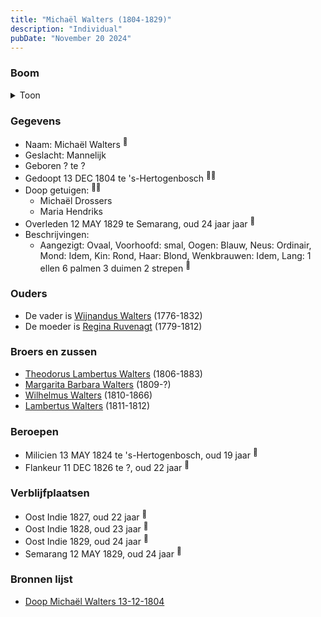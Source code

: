 ```yaml
---
title: "Michaël Walters (1804-1829)"
description: "Individual"
pubDate: "November 20 2024"
---
```


### Boom
<details><summary>Toon</summary>

![test](https://www.plantuml.com/plantuml/svg/ZPBRRjf048Rlzob6oKMka7o0q214AOcjjcgaYBIDUeNMziJUiDv5E-iYX7YYF4PUB0Eu1QaIvMfNS_ZdcyEOl7I-gRMWkJ8BwMGDcSpdfREDAMwjjWwyauROXSQBIXK8kNAvnlqVwuLVGOrrXexs9lBeqFhL0iMHQgub4Qm504oiAz1zhrG-DqWq7DPIcT48Oh4HuWeUTgL8x3CkdjIBaQPe29waPccw04dm9GZ280IuJEAqbqvOUFsiK1SR60uocQrccVLUus04OH--_lZ6J_yQFXv5qRpHUiRAiznPeimoopQy2u_90uGVuWYkgFCPdRSbcinINZ5V2pN5KXa9q-Ot6bdw0rB4IEaaYPFu95B_1dwYqVR_F54NxZzDcISynJCSBB4eb2ctwX6aoOGpWkwEAms2W9kvrAgi_0grjajcsuXsX9rE6o7Q1Ww6DfCDMrVK4t_AtQkyac-l-f-LH3tukyupLXF3NNAx8prhDH6FuXU7HpVmY3MVbIct9pD6FezQlmC0)
</details>

### Gegevens
- Naam: Michaël Walters <sup><a href="../s00168/" style="text-decoration:none" title="Doop Michaël Walters 13-12-1804">:link:</a></sup>
- Geslacht: Mannelijk
- Geboren ? te ? 
- Gedoopt 13 DEC 1804 te 's-Hertogenbosch <sup><a href="../s00168/" style="text-decoration:none" title="Doop Michaël Walters 13-12-1804">:link:</a><a href="../s00228/" style="text-decoration:none" title="Netherlands Army Service Records 1807-1929 Expeditionaire Afdeling Infanterie naar Java Michael Walters">:link:</a></sup>
- Doop getuigen: <sup><a href="../s00168/" style="text-decoration:none" title="Doop Michaël Walters 13-12-1804">:link:</a><a href="../s00228/" style="text-decoration:none" title="Netherlands Army Service Records 1807-1929 Expeditionaire Afdeling Infanterie naar Java Michael Walters">:link:</a></sup>
  - Michaël Drossers
  - Maria Hendriks
- Overleden 12 MAY 1829 te Semarang, oud 24 jaar jaar <sup><a href="../s00228/" style="text-decoration:none" title="Netherlands Army Service Records 1807-1929 Expeditionaire Afdeling Infanterie naar Java Michael Walters">:link:</a></sup>
- Beschrijvingen:
  - Aangezigt: Ovaal, Voorhoofd: smal, Oogen: Blauw, Neus: Ordinair, Mond: Idem, Kin: Rond, Haar: Blond, Wenkbrauwen: Idem, Lang: 1 ellen 6 palmen 3 duimen 2 strepen  <sup><a href="../s00228/" style="text-decoration:none" title="Netherlands Army Service Records 1807-1929 Expeditionaire Afdeling Infanterie naar Java Michael Walters">:link:</a></sup>

### Ouders
- De vader is [Wijnandus Walters](../i00101/) (1776-1832)
- De moeder is [Regina Ruvenagt](../i00102/) (1779-1812)

### Broers en zussen
- [Theodorus Lambertus Walters](../i00088/) (1806-1883)
- [Margarita Barbara Walters](../i00126/) (1809-?)
- [Wilhelmus Walters](../i00127/) (1810-1866)
- [Lambertus Walters](../i00171/) (1811-1812)

### Beroepen
- Milicien 13 MAY 1824 te 's-Hertogenbosch, oud 19 jaar <sup><a href="../s00228/" style="text-decoration:none" title="Netherlands Army Service Records 1807-1929 Expeditionaire Afdeling Infanterie naar Java Michael Walters">:link:</a></sup>
- Flankeur 11 DEC 1826 te ?, oud 22 jaar <sup><a href="../s00228/" style="text-decoration:none" title="Netherlands Army Service Records 1807-1929 Expeditionaire Afdeling Infanterie naar Java Michael Walters">:link:</a></sup>

### Verblijfplaatsen
- Oost Indie  1827, oud 22 jaar  <sup><a href="../s00228/" style="text-decoration:none" title="Netherlands Army Service Records 1807-1929 Expeditionaire Afdeling Infanterie naar Java Michael Walters">:link:</a></sup>
- Oost Indie  1828, oud 23 jaar  <sup><a href="../s00228/" style="text-decoration:none" title="Netherlands Army Service Records 1807-1929 Expeditionaire Afdeling Infanterie naar Java Michael Walters">:link:</a></sup>
- Oost Indie  1829, oud 24 jaar  <sup><a href="../s00228/" style="text-decoration:none" title="Netherlands Army Service Records 1807-1929 Expeditionaire Afdeling Infanterie naar Java Michael Walters">:link:</a></sup>
- Semarang  12 MAY 1829, oud 24 jaar  <sup><a href="../s00228/" style="text-decoration:none" title="Netherlands Army Service Records 1807-1929 Expeditionaire Afdeling Infanterie naar Java Michael Walters">:link:</a></sup>

### Bronnen lijst
- [Doop Michaël Walters 13-12-1804](../s00168/)
